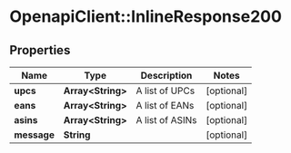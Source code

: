 # OpenapiClient::InlineResponse200

## Properties
Name | Type | Description | Notes
------------ | ------------- | ------------- | -------------
**upcs** | **Array&lt;String&gt;** | A list of UPCs | [optional] 
**eans** | **Array&lt;String&gt;** | A list of EANs | [optional] 
**asins** | **Array&lt;String&gt;** | A list of ASINs | [optional] 
**message** | **String** |  | [optional] 


